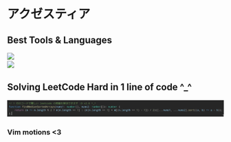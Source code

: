 # アクゼスティア

## Best Tools & Languages

[![](https://skillicons.dev/icons?i=arch,zig,bash,rust,ts,cpp)](https://skillicons.dev)
<br/>
[![](https://skillicons.dev/icons?i=figma,html,scss,wasm)](https://skillicons.dev)

## Solving LeetCode Hard in 1 line of code ^_^

<img src="assets/1liner.png"/>


### Vim motions <3
